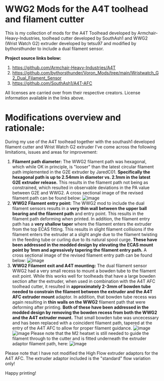 # WWG2 Mods for the A4T toolhead and filament cutter
This is my collection of mods for the A4T Toolhead developed by Armchair-Heavy-Industries, toolhead cutter developed by SouthAsh1 and WWG2 (Wrist Watch G2) extruder developed by tetsu97 and modified by bythorsthunder to include a dual filament sensor. 

**Project source links below:**
1. https://github.com/Armchair-Heavy-Industries/A4T
2. https://github.com/bythorsthunder/Voron_Mods/tree/main/Wristwatch_G2_Dual_Filament_Sensor
3. https://github.com/SouthAsh1/A4T-AFC

All licenses are carried over from their respective creators. License information available in the links above.

# Modifications overview and rationale:
During my use of the A4T toolhead together with the southash1 developed filament cutter and Wrist Watch G2 extruder I've come across the following limitations, issues and areas for improvement:

1. **Filament path diameter:** The WWG2 filament path was hexagonal, which while OK in principle, is "looser" than the latest circular filament path implemented in the G2E extruder by JaredC01. **Specifically the hexagonal path is up to 2.54mm in diameter vs. 2.1mm in the latest G2E extruder release.** This results in the filament path not being as constrained, which resulted in observable deviations in the PA value between G2E and WWG2. A cross sectional image of the revised filament path can be found below:
![image](https://github.com/user-attachments/assets/ac474656-e653-436c-a221-bdec1227415d)
2. **WWG2 Filament entry point:** The WWG2 mod to include the dual filament sensors results in a **very thin wall between the upper ball bearing and the filament path** and entry point. This results in the filament path deforming when printed. In addition, the filament entry path has a **very shallow taper** where the filament enters the extruder from the top ECAS fitting. This results in slight filament collisions if the filament enters the extruder at a slight angle due to the filament twisting in the feeding tube or curling due to its natural spool curge. **These have been addressed in the modded design by elevating the ECAS mount point by 1mm and agressively tapering the filament entry path.** A cross sectional image of the revised filament entry path can be found below:
![image](https://github.com/user-attachments/assets/e638fa4e-aca6-42a8-ae2d-ce1d71b7b438)
3. **WWG2 Filament exit and A4T mounting:** The dual filament sensor WWG2 had a very small recess to mount a bowden tube to the filament exit point. While this works well for toolheads that have a large bowden section after the extruder, when used in combination with the A4T AFC toolhead cutter, it resulted in **approximately 2-3mm of bowden tube needed to constrain the filament between the extruder and the A4T AFC extruder mount** adaptor. In addition, that bowden tube recess was again resulting in **thin walls on the WWG2** filament path that were deforming after printing. **Both of these have been addressed in the modded design by removing the bowden recess from both the WWG2 and the A4T extruder mount.** That small bowden tube was uncecessary and has been replaced with a coincident filament path, tapered at the entry of the A4T AFC to allow for proper filament guidance.
![image](https://github.com/user-attachments/assets/4d01bdb4-b7f3-4804-92d1-42126632ad7c)
![image](https://github.com/user-attachments/assets/b0adc37e-c67b-4c3f-a0c7-ec1fba94c6a8)
Please note that the M2 heatset is still needed to guide the filament through to the cutter and is fitted underneath the extruder adaptor filament path, here:
![image](https://github.com/user-attachments/assets/fa32d39c-94a1-4545-967f-58132c1e456e)

Please note that I have not modified the High Flow extruder adaptors for the A4T AFC. The extruder adaptor included is the "standard" flow variation only!

Happy printing!


